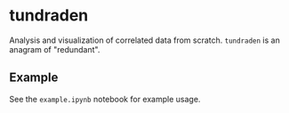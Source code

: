 # tundraden
Analysis and visualization of correlated data from scratch. `tundraden` is an anagram of "redundant".

## Example
See the `example.ipynb` notebook for example usage.
